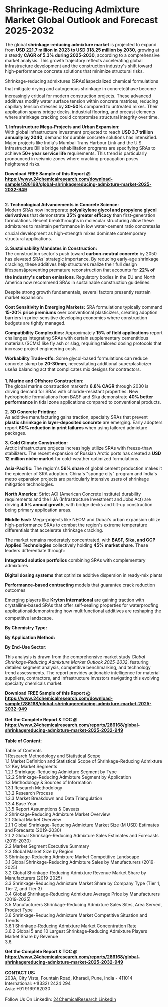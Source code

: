 <h1>Shrinkage-Reducing Admixture Market Global Outlook and Forecast 2025-2032</h1><p>The global <strong>shrinkage-reducing admixture market</strong> is projected to expand from <strong>USD 221.7 million in 2023 to USD 318.25 million by 2030</strong>, growing at a steady <strong>CAGR of 5.3% during 2025-2030</strong>, according to a comprehensive market analysis. This growth trajectory reflects accelerating global infrastructure development and the construction industry's shift toward high-performance concrete solutions that minimize structural risks.</p><p>Shrinkage-reducing admixtures (SRAs)âspecialized chemical formulations that mitigate drying and autogenous shrinkage in concreteâhave become increasingly critical for modern construction projects. These advanced additives modify water surface tension within concrete matrices, reducing capillary tension stresses by <strong>30-50%</strong> compared to untreated mixes. Their application spans bridge decks, industrial flooring, and precast elements where shrinkage cracking could compromise structural integrity over time.</p><p><strong>1. Infrastructure Mega-Projects and Urban Expansion:</strong><br>
With global infrastructure investment projected to reach <strong>USD 3.7 trillion annually by 2040</strong>, demand for durable concrete solutions has intensified. Major projects like India's Mumbai Trans Harbour Link and the U.S. Infrastructure Bill's bridge rehabilitation programs are specifying SRAs to achieve <strong>50+ year service life</strong> requirements. This trend is particularly pronounced in seismic zones where cracking propagation poses heightened risks.</p><div><b>Download FREE Sample of this Report @ 
            <a href="https://www.24chemicalresearch.com/download-sample/286168/global-shrinkagereducing-admixture-market-2025-2032-949">
            https://www.24chemicalresearch.com/download-sample/286168/global-shrinkagereducing-admixture-market-2025-2032-949</a></b></div><br><p><strong>2. Technological Advancements in Concrete Science:</strong><br>
Modern SRAs now incorporate <strong>polyalkylene glycol and propylene glycol derivatives</strong> that demonstrate <strong>35% greater efficacy</strong> than first-generation formulations. Recent breakthroughs in molecular structuring allow these admixtures to maintain performance in low water-cement ratio concretesâa crucial development as high-strength mixes dominate contemporary structural applications.</p><p><strong>3. Sustainability Mandates in Construction:</strong><br>
The construction sector's push toward <strong>carbon-neutral concrete</strong> by 2050 has elevated SRAs' strategic importance. By reducing early-age shrinkage cracking, these additives help structures realize their full design lifespansâpreventing premature reconstruction that accounts for <strong>22% of the industry's carbon emissions</strong>. Regulatory bodies in the EU and North America now recommend SRAs in sustainable construction guidelines.</p><p>Despite strong growth fundamentals, several factors presently restrain market expansion:</p><p><strong>Cost Sensitivity in Emerging Markets:</strong> SRA formulations typically command <strong>15-20% price premiums</strong> over conventional plasticizers, creating adoption barriers in price-sensitive developing economies where construction budgets are tightly managed.</p><p><strong>Compatibility Complexities:</strong> Approximately <strong>15% of field applications</strong> report challenges integrating SRAs with certain supplementary cementitious materials (SCMs) like fly ash or slag, requiring tailored dosing protocols that increase project engineering costs.</p><p><strong>Workability Trade-offs:</strong> Some glycol-based formulations can reduce concrete slump by <strong>20-30mm</strong>, necessitating additional superplasticizer useâa balancing act that complicates mix designs for contractors.</p><p><strong>1. Marine and Offshore Construction:</strong><br>
The global marine construction market's <strong>6.8% CAGR</strong> through 2030 is driving demand for SRAs with chloride-resistant properties. New hydrophobic formulations from BASF and Sika demonstrate <strong>40% better performance</strong> in tidal zone applications compared to conventional products.</p><p><strong>2. 3D Concrete Printing:</strong><br>
As additive manufacturing gains traction, specialty SRAs that prevent <strong>plastic shrinkage in layer-deposited concrete</strong> are emerging. Early adopters report <strong>60% reduction in print failures</strong> when using tailored admixture packages.</p><p><strong>3. Cold Climate Construction:</strong><br>
Arctic infrastructure projects increasingly utilize SRAs with freeze-thaw stabilizers. The recent expansion of Russian Arctic ports has created a <strong>USD 12 million niche market</strong> for cold-weather optimized formulations.</p><p><strong>Asia-Pacific:</strong> The region's <strong>56% share</strong> of global cement production makes it the epicenter of SRA adoption. China's "sponge city" program and India's metro expansion projects are particularly intensive users of shrinkage mitigation technologies.</p><p><strong>North America:</strong> Strict ACI (American Concrete Institute) durability requirements and the IIJA (Infrastructure Investment and Jobs Act) are driving <strong>4.5% annual growth</strong>, with bridge decks and tilt-up construction being primary application areas.</p><p><strong>Middle East:</strong> Mega-projects like NEOM and Dubai's urban expansion utilize high-performance SRAs to combat the region's extreme temperature differentials that accelerate shrinkage cracking.</p><p>The market remains moderately concentrated, with <strong>BASF, Sika, and GCP Applied Technologies</strong> collectively holding <strong>45% market share</strong>. These leaders differentiate through:</p><p><strong>Integrated solution portfolios</strong> combining SRAs with complementary admixtures</p><p><strong>Digital dosing systems</strong> that optimize additive dispersion in ready-mix plants</p><p><strong>Performance-based contracting</strong> models that guarantee crack reduction outcomes</p><p>Emerging players like <strong>Kryton International</strong> are gaining traction with crystalline-based SRAs that offer self-sealing properties for waterproofing applicationsâdemonstrating how multifunctional additives are reshaping the competitive landscape.</p><p><strong>By Chemistry Type:</strong></p><p><strong>By Application Method:</strong></p><p><strong>By End-Use Sector:</strong></p><p>This analysis is drawn from the comprehensive market study <em>Global Shrinkage-Reducing Admixture Market Outlook 2025-2032</em>, featuring detailed segment analysis, competitive benchmarking, and technology trend assessments. The report provides actionable intelligence for material suppliers, contractors, and infrastructure investors navigating this evolving specialty chemicals market.</p><div><b>Download FREE Sample of this Report @ 
            <a href="https://www.24chemicalresearch.com/download-sample/286168/global-shrinkagereducing-admixture-market-2025-2032-949">
            https://www.24chemicalresearch.com/download-sample/286168/global-shrinkagereducing-admixture-market-2025-2032-949</a></b></div><br><div><b>Get the Complete Report & TOC @ 
            <a href="https://www.24chemicalresearch.com/reports/286168/global-shrinkagereducing-admixture-market-2025-2032-949">
            https://www.24chemicalresearch.com/reports/286168/global-shrinkagereducing-admixture-market-2025-2032-949</a></b></div><br>
            <b>Table of Content:</b><p>Table of Contents<br />
1 Research Methodology and Statistical Scope<br />
1.1 Market Definition and Statistical Scope of Shrinkage-Reducing Admixture<br />
1.2 Key Market Segments<br />
1.2.1 Shrinkage-Reducing Admixture Segment by Type<br />
1.2.2 Shrinkage-Reducing Admixture Segment by Application<br />
1.3 Methodology & Sources of Information<br />
1.3.1 Research Methodology<br />
1.3.2 Research Process<br />
1.3.3 Market Breakdown and Data Triangulation<br />
1.3.4 Base Year<br />
1.3.5 Report Assumptions & Caveats<br />
2 Shrinkage-Reducing Admixture Market Overview<br />
2.1 Global Market Overview<br />
2.1.1 Global Shrinkage-Reducing Admixture Market Size (M USD) Estimates and Forecasts (2019-2030)<br />
2.1.2 Global Shrinkage-Reducing Admixture Sales Estimates and Forecasts (2019-2030)<br />
2.2 Market Segment Executive Summary<br />
2.3 Global Market Size by Region<br />
3 Shrinkage-Reducing Admixture Market Competitive Landscape<br />
3.1 Global Shrinkage-Reducing Admixture Sales by Manufacturers (2019-2025)<br />
3.2 Global Shrinkage-Reducing Admixture Revenue Market Share by Manufacturers (2019-2025)<br />
3.3 Shrinkage-Reducing Admixture Market Share by Company Type (Tier 1, Tier 2, and Tier 3)<br />
3.4 Global Shrinkage-Reducing Admixture Average Price by Manufacturers (2019-2025)<br />
3.5 Manufacturers Shrinkage-Reducing Admixture Sales Sites, Area Served, Product Type<br />
3.6 Shrinkage-Reducing Admixture Market Competitive Situation and Trends<br />
3.6.1 Shrinkage-Reducing Admixture Market Concentration Rate<br />
3.6.2 Global 5 and 10 Largest Shrinkage-Reducing Admixture Players Market Share by Revenue<br />
3.6.</p><div><b>Get the Complete Report & TOC @ 
            <a href="https://www.24chemicalresearch.com/reports/286168/global-shrinkagereducing-admixture-market-2025-2032-949">
            https://www.24chemicalresearch.com/reports/286168/global-shrinkagereducing-admixture-market-2025-2032-949</a></b></div><br><b>CONTACT US:</b><br>
            203A, City Vista, Fountain Road, Kharadi, Pune, India - 411014<br>
            International: +1(332) 2424 294<br>
            Asia: +91 9169162030 <br><br>
            Follow Us On LinkedIn: <a href="https://www.linkedin.com/company/24chemicalresearch/">24ChemicalResearch LinkedIn</a>